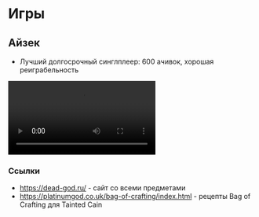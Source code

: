 # Игры

## Айзек

- Лучший долгосрочный синглплеер: 600 ачивок, хорошая реиграбельность

<video controls>
  <source src="../../../assets/vk/isaac.mp4" type="video/mp4">
Your browser does not support the video tag.
</video>

### Ссылки

- https://dead-god.ru/ - сайт со всеми предметами
- https://platinumgod.co.uk/bag-of-crafting/index.html - рецепты Bag of Crafting для Tainted Cain
